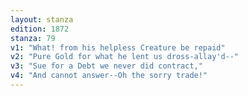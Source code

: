 ```yaml
---
layout: stanza
edition: 1872
stanza: 79
v1: "What! from his helpless Creature be repaid"
v2: "Pure Gold for what he lent us dross-allay'd--"
v3: "Sue for a Debt we never did contract,"
v4: "And cannot answer--Oh the sorry trade!"
---
```

